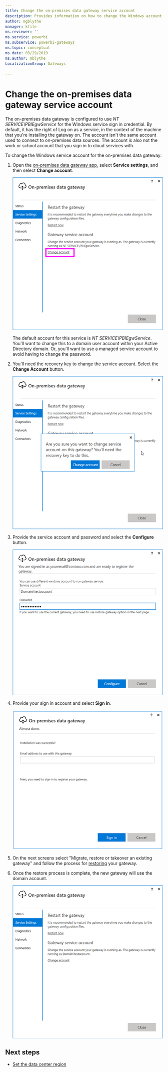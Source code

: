 ```yaml
---
title: Change the on-premises data gateway service account
description: Provides information on how to change the Windows account for the on-premises data gateway service.
author: mgblythe
manager: kfile
ms.reviewer: ''
ms.service: powerbi
ms.subservice: powerbi-gateways
ms.topic: conceptual
ms.date: 03/29/2019
ms.author: mblythe
LocalizationGroup: Gateways

---
```

# Change the on-premises data gateway service account

The on-premises data gateway is configured to use *NT SERVICE\PBIEgwService* for the Windows service sign in credential. By default, it has the right of Log on as a service, in the context of the machine that you're installing the gateway on. The account isn't the same account used to connect to on-premises data sources. The account is also not the work or school account that you sign in to cloud services with.

To change the Windows service account for the on-premises data gateway:

1. Open the [on-premises data gateway app](service-gateway-app.md), select **Service settings**, and then select **Change account**.

   ![Service settings](media/service-gateway-service-account/service-settings.png)

    The default account for this service is *NT SERVICE\PBIEgwService*. You'll want to change this to a domain user account within your Active Directory domain. Or, you'll want to use a managed service account to avoid having to change the password.

2. You'll need the recovery key to change the service account. Select the **Change Account** button.

   ![Change account](media/service-gateway-service-account/change-account.png)

3. Provide the service account and password and select the **Configure** button.

   ![Configure account](media/service-gateway-service-account/configure-account.png)

4. Provide your sign in account and select **Sign in**.

   ![Account sign-in](media/service-gateway-service-account/account-sign-in.png)

5. On the next screens select "Migrate, restore or takeover an existing gateway" and follow the process for [restoring](service-gateway-migrate.md) your gateway.

6. Once the restore process is complete, the new gateway will use the domain account.

   ![Domain account](media/service-gateway-service-account/domain-account.png)

## Next steps

* [Set the data center region](service-gateway-data-region.md)  

